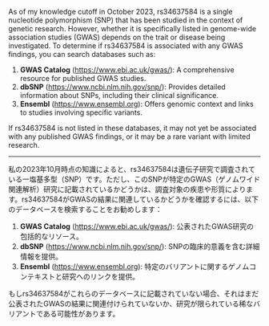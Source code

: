 As of my knowledge cutoff in October 2023, rs34637584 is a single nucleotide polymorphism (SNP) that has been studied in the context of genetic research. However, whether it is specifically listed in genome-wide association studies (GWAS) depends on the trait or disease being investigated. To determine if rs34637584 is associated with any GWAS findings, you can search databases such as:

1. **GWAS Catalog** (https://www.ebi.ac.uk/gwas/): A comprehensive resource for published GWAS studies.
2. **dbSNP** (https://www.ncbi.nlm.nih.gov/snp/): Provides detailed information about SNPs, including their clinical significance.
3. **Ensembl** (https://www.ensembl.org): Offers genomic context and links to studies involving specific variants.

If rs34637584 is not listed in these databases, it may not yet be associated with any published GWAS findings, or it may be a rare variant with limited research.

---

私の2023年10月時点の知識によると、rs34637584は遺伝子研究で調査されている一塩基多型（SNP）です。ただし、このSNPが特定のGWAS（ゲノムワイド関連解析）研究に記載されているかどうかは、調査対象の疾患や形質によります。rs34637584がGWASの結果に関連しているかどうかを確認するには、以下のデータベースを検索することをお勧めします：

1. **GWAS Catalog** (https://www.ebi.ac.uk/gwas/): 公表されたGWAS研究の包括的なリソース。
2. **dbSNP** (https://www.ncbi.nlm.nih.gov/snp/): SNPの臨床的意義を含む詳細情報を提供。
3. **Ensembl** (https://www.ensembl.org): 特定のバリアントに関するゲノムコンテキストと研究へのリンクを提供。

もしrs34637584がこれらのデータベースに記載されていない場合、それはまだ公表されたGWASの結果に関連付けられていないか、研究が限られている稀なバリアントである可能性があります。